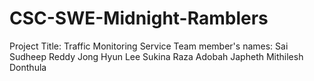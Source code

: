 # CSC-SWE-Midnight-Ramblers

Project Title: Traffic Monitoring Service
Team member's names: 
                    Sai Sudheep Reddy
                    Jong Hyun Lee
                    Sukina Raza
                    Adobah Japheth
                    Mithilesh Donthula
